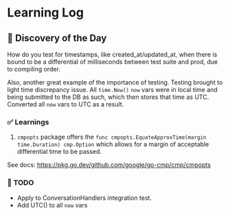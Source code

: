 # Learning Log

## 🤔 Discovery of the Day
How do you test for timestamps, like created_at/updated_at, when there is bound to be a differential of milliseconds between test suite and prod, due to compiling order. 

Also, another great example of the importance of testing. Testing brought to light time discrepancy issue. All `time.Now()` `now` vars were in local time and being submitted to the DB as such, which then stores that time as UTC. Converted all `now` vars to UTC as a result.

### ✅ Learnings
1. `cmpopts` package offers the `func cmpopts.EquateApproxTime(margin time.Duration) cmp.Option` which allows for a margin of acceptable differential time to be passed. 


See docs: https://pkg.go.dev/github.com/google/go-cmp/cmp/cmpopts 

### 🔁 TODO
- Apply to ConversationHandlers integration test. 
- Add UTC() to all `now` vars
